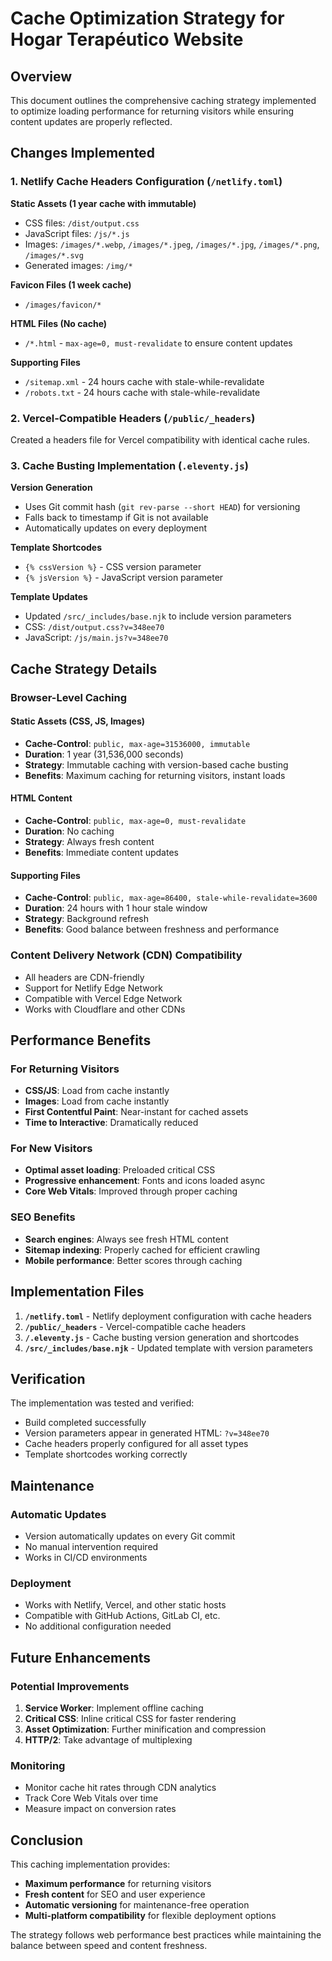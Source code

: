 # Cache Optimization Strategy for Hogar Terapéutico Website

## Overview
This document outlines the comprehensive caching strategy implemented to optimize loading performance for returning visitors while ensuring content updates are properly reflected.

## Changes Implemented

### 1. Netlify Cache Headers Configuration (`/netlify.toml`)

**Static Assets (1 year cache with immutable)**
- CSS files: `/dist/output.css`
- JavaScript files: `/js/*.js`
- Images: `/images/*.webp`, `/images/*.jpeg`, `/images/*.jpg`, `/images/*.png`, `/images/*.svg`
- Generated images: `/img/*`

**Favicon Files (1 week cache)**
- `/images/favicon/*`

**HTML Files (No cache)**
- `/*.html` - `max-age=0, must-revalidate` to ensure content updates

**Supporting Files**
- `/sitemap.xml` - 24 hours cache with stale-while-revalidate
- `/robots.txt` - 24 hours cache with stale-while-revalidate

### 2. Vercel-Compatible Headers (`/public/_headers`)
Created a headers file for Vercel compatibility with identical cache rules.

### 3. Cache Busting Implementation (`.eleventy.js`)

**Version Generation**
- Uses Git commit hash (`git rev-parse --short HEAD`) for versioning
- Falls back to timestamp if Git is not available
- Automatically updates on every deployment

**Template Shortcodes**
- `{% cssVersion %}` - CSS version parameter
- `{% jsVersion %}` - JavaScript version parameter

**Template Updates**
- Updated `/src/_includes/base.njk` to include version parameters
- CSS: `/dist/output.css?v=348ee70`
- JavaScript: `/js/main.js?v=348ee70`

## Cache Strategy Details

### Browser-Level Caching

#### Static Assets (CSS, JS, Images)
- **Cache-Control**: `public, max-age=31536000, immutable`
- **Duration**: 1 year (31,536,000 seconds)
- **Strategy**: Immutable caching with version-based cache busting
- **Benefits**: Maximum caching for returning visitors, instant loads

#### HTML Content
- **Cache-Control**: `public, max-age=0, must-revalidate`
- **Duration**: No caching
- **Strategy**: Always fresh content
- **Benefits**: Immediate content updates

#### Supporting Files
- **Cache-Control**: `public, max-age=86400, stale-while-revalidate=3600`
- **Duration**: 24 hours with 1 hour stale window
- **Strategy**: Background refresh
- **Benefits**: Good balance between freshness and performance

### Content Delivery Network (CDN) Compatibility
- All headers are CDN-friendly
- Support for Netlify Edge Network
- Compatible with Vercel Edge Network
- Works with Cloudflare and other CDNs

## Performance Benefits

### For Returning Visitors
- **CSS/JS**: Load from cache instantly
- **Images**: Load from cache instantly
- **First Contentful Paint**: Near-instant for cached assets
- **Time to Interactive**: Dramatically reduced

### For New Visitors
- **Optimal asset loading**: Preloaded critical CSS
- **Progressive enhancement**: Fonts and icons loaded async
- **Core Web Vitals**: Improved through proper caching

### SEO Benefits
- **Search engines**: Always see fresh HTML content
- **Sitemap indexing**: Properly cached for efficient crawling
- **Mobile performance**: Better scores through caching

## Implementation Files

1. **`/netlify.toml`** - Netlify deployment configuration with cache headers
2. **`/public/_headers`** - Vercel-compatible cache headers
3. **`/.eleventy.js`** - Cache busting version generation and shortcodes
4. **`/src/_includes/base.njk`** - Updated template with version parameters

## Verification

The implementation was tested and verified:
- Build completed successfully
- Version parameters appear in generated HTML: `?v=348ee70`
- Cache headers properly configured for all asset types
- Template shortcodes working correctly

## Maintenance

### Automatic Updates
- Version automatically updates on every Git commit
- No manual intervention required
- Works in CI/CD environments

### Deployment
- Works with Netlify, Vercel, and other static hosts
- Compatible with GitHub Actions, GitLab CI, etc.
- No additional configuration needed

## Future Enhancements

### Potential Improvements
1. **Service Worker**: Implement offline caching
2. **Critical CSS**: Inline critical CSS for faster rendering
3. **Asset Optimization**: Further minification and compression
4. **HTTP/2**: Take advantage of multiplexing

### Monitoring
- Monitor cache hit rates through CDN analytics
- Track Core Web Vitals over time
- Measure impact on conversion rates

## Conclusion

This caching implementation provides:
- **Maximum performance** for returning visitors
- **Fresh content** for SEO and user experience
- **Automatic versioning** for maintenance-free operation
- **Multi-platform compatibility** for flexible deployment options

The strategy follows web performance best practices while maintaining the balance between speed and content freshness.